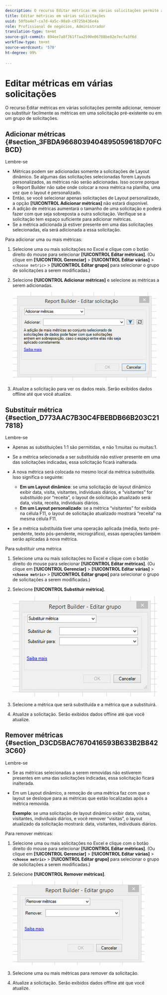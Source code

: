 ```yaml
---
description: O recurso Editar métricas em várias solicitações permite adicionar, remover ou substituir facilmente as métricas em uma solicitação pré-existente ou em um grupo de solicitações.
title: Editar métricas em várias solicitações
uuid: 50fba4e7-ca7d-4a5c-98a9-c9725b436e4a
role: Profissional de negócios, Administrador
translation-type: tm+mt
source-git-commit: 894ee7a8f761f7aa2590e06708be82e7ecfa3f6d
workflow-type: tm+mt
source-wordcount: '570'
ht-degree: 99%

---
```



# Editar métricas em várias solicitações

O recurso Editar métricas em várias solicitações permite adicionar, remover ou substituir facilmente as métricas em uma solicitação pré-existente ou em um grupo de solicitações.

## Adicionar métricas {#section_3FBDA9668039404895059618D70FCBCD}

Lembre-se

* Métricas podem ser adicionadas somente a solicitações de Layout dinâmico. Se algumas das solicitações selecionadas forem Layouts personalizados, as métricas não serão adicionadas. Isso ocorre porque o Report Builder não sabe onde colocar a nova métrica na planilha, uma vez que o layout é personalizado.
* Então, se você selecionar apenas solicitações de Layout personalizado, a opção **[!UICONTROL Adicionar métricas]** não estará disponível.
* A adição de métricas aumentará o tamanho de uma solicitação e poderá fazer com que seja sobreposta a outra solicitação. Verifique se a solicitação tem espaço suficiente para adicionar métricas.
* Se a métrica adicionada já estiver presente em uma das solicitações selecionadas, ela será adicionada a essa solicitação.

Para adicionar uma ou mais métricas:

1. Selecione uma ou mais solicitações no Excel e clique com o botão direito do mouse para selecionar **[!UICONTROL Editar métricas]**. (Ou clique em **[!UICONTROL Gerenciar]** > **[!UICONTROL Editar várias]** > `<choose metric>` > **[!UICONTROL Editar grupo]** para selecionar o grupo de solicitações a serem modificadas.)
1. Selecione **[!UICONTROL Adicionar métricas]** e selecione as métricas a serem adicionadas.

   ![](assets/add_metric.png)

1. Atualize a solicitação para ver os dados reais. Serão exibidos dados offline até que você atualize.

## Substituir métrica {#section_D773AAC7B30C4FBEBDB66B203C217818}

Lembre-se

* Apenas as substituições 1:1 são permitidas, e não 1:muitas ou muitas:1.
* Se a métrica selecionada a ser substituída não estiver presente em uma das solicitações indicadas, essa solicitação ficará inalterada.
* A nova métrica será colocada no mesmo local da métrica substituída. Isso significa o seguinte:

   * **Em um Layout dinâmico**: se uma solicitação de layout dinâmico exibir data, visita, visitantes, individuais diários, e “visitantes” for substituído por “receita”, o layout de solicitação atualizado será: data, visita, receita, individuais diários.
   * **Em um Layout personalizado**: se a métrica “visitantes” for exibida na célula F11, o layout de solicitação atualizado mostrará “receita” na mesma célula F11.

* Se a métrica substituída tiver uma operação aplicada (média, texto pré-pendente, texto pós-pendente, micrográfico), essas operações também serão aplicadas à nova métrica.

Para substituir uma métrica

1. Selecione uma ou mais solicitações no Excel e clique com o botão direito do mouse para selecionar **[!UICONTROL Editar métricas]**. (Ou clique em **[!UICONTROL Gerenciar]** > **[!UICONTROL Editar várias]** > **`<choose metric>`** > **[!UICONTROL Editar grupo]** para selecionar o grupo de solicitações a serem modificadas.)

1. Selecione **[!UICONTROL Substituir métrica]**.

   ![](assets/replace_metric.png)

1. Selecione a métrica que será substituída e a métrica que a substituirá.
1. Atualize a solicitação. Serão exibidos dados offline até que você atualize.

## Remover métricas {#section_D3CD5BAC7670416593B633B2B8423C60}

Lembre-se

* Se as métricas selecionadas a serem removidas não estiverem presentes em uma das solicitações indicadas, essa solicitação ficará inalterada.
* Em um Layout dinâmico, a remoção de uma métrica faz com que o layout se desloque para as métricas que estão localizadas após a métrica removida.

   **Exemplo**: se uma solicitação de layout dinâmico exibir data, visitas, visitantes, individuais diários, e você remover “visitas”, o layout atualizado da solicitação mostrará: data, visitantes, individuais diários.

Para remover métricas:

1. Selecione uma ou mais solicitações no Excel e clique com o botão direito do mouse para selecionar **[!UICONTROL Editar métricas]**. (Ou clique em **[!UICONTROL Gerenciar]** > **[!UICONTROL Editar várias]** > **`<choose metric>`** > **[!UICONTROL Editar grupo]** para selecionar o grupo de solicitações a serem modificadas.)

1. Selecione **[!UICONTROL Remover métricas]**.

   ![](assets/remove_metric.png)

1. Selecione uma ou mais métricas para remover da solicitação.
1. Atualize a solicitação. Serão exibidos dados offline até que você atualize.


